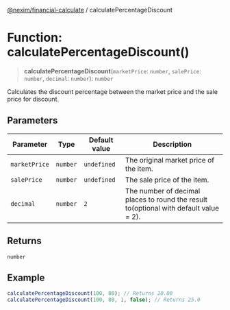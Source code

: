 [@nexim/financial-calculate](../README.md) / calculatePercentageDiscount

# Function: calculatePercentageDiscount()

> **calculatePercentageDiscount**(`marketPrice`: `number`, `salePrice`: `number`, `decimal`: `number`): `number`

Calculates the discount percentage between the market price and the sale price for discount.

## Parameters

| Parameter     | Type     | Default value | Description                                                                           |
| ------------- | -------- | ------------- | ------------------------------------------------------------------------------------- |
| `marketPrice` | `number` | `undefined`   | The original market price of the item.                                                |
| `salePrice`   | `number` | `undefined`   | The sale price of the item.                                                           |
| `decimal`     | `number` | `2`           | The number of decimal places to round the result to(optional with default value = 2). |

## Returns

`number`

## Example

```ts
calculatePercentageDiscount(100, 80); // Returns 20.00
calculatePercentageDiscount(100, 80, 1, false); // Returns 25.0
```
